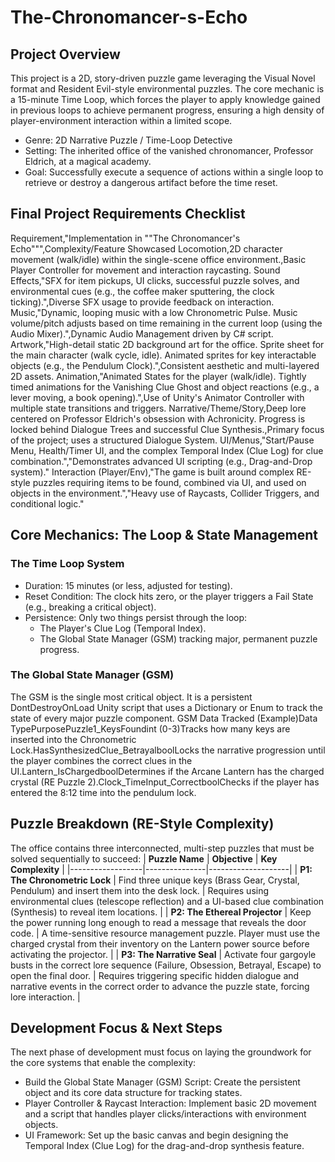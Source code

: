 # The-Chronomancer-s-Echo

## Project Overview
This project is a 2D, story-driven puzzle game leveraging the Visual Novel format and Resident Evil-style environmental puzzles. 
The core mechanic is a 15-minute Time Loop, which forces the player to apply knowledge gained in previous loops to achieve permanent progress, ensuring a high density of player-environment interaction within a limited scope.
- Genre: 2D Narrative Puzzle / Time-Loop Detective
- Setting: The inherited office of the vanished chronomancer, Professor Eldrich, at a magical academy.
- Goal: Successfully execute a sequence of actions within a single loop to retrieve or destroy a dangerous artifact before the time reset.

## Final Project Requirements Checklist
Requirement,"Implementation in ""The Chronomancer's Echo""",Complexity/Feature Showcased
Locomotion,2D character movement (walk/idle) within the single-scene office environment.,Basic Player Controller for movement and interaction raycasting.
Sound Effects,"SFX for item pickups, UI clicks, successful puzzle solves, and environmental cues (e.g., the coffee maker sputtering, the clock ticking).",Diverse SFX usage to provide feedback on interaction.
Music,"Dynamic, looping music with a low Chronometric Pulse. Music volume/pitch adjusts based on time remaining in the current loop (using the Audio Mixer).",Dynamic Audio Management driven by C# script.
Artwork,"High-detail static 2D background art for the office. Sprite sheet for the main character (walk cycle, idle). Animated sprites for key interactable objects (e.g., the Pendulum Clock).",Consistent aesthetic and multi-layered 2D assets.
Animation,"Animated States for the player (walk/idle). Tightly timed animations for the Vanishing Clue Ghost and object reactions (e.g., a lever moving, a book opening).",Use of Unity's Animator Controller with multiple state transitions and triggers.
Narrative/Theme/Story,Deep lore centered on Professor Eldrich's obsession with Achronicity. Progress is locked behind Dialogue Trees and successful Clue Synthesis.,Primary focus of the project; uses a structured Dialogue System.
UI/Menus,"Start/Pause Menu, Health/Timer UI, and the complex Temporal Index (Clue Log) for clue combination.","Demonstrates advanced UI scripting (e.g., Drag-and-Drop system)."
Interaction (Player/Env),"The game is built around complex RE-style puzzles requiring items to be found, combined via UI, and used on objects in the environment.","Heavy use of Raycasts, Collider Triggers, and conditional logic."

## Core Mechanics: The Loop & State Management
### The Time Loop System
- Duration: 15 minutes (or less, adjusted for testing).
- Reset Condition: The clock hits zero, or the player triggers a Fail State (e.g., breaking a critical object).
- Persistence: Only two things persist through the loop:
  - The Player's Clue Log (Temporal Index).
  - The Global State Manager (GSM) tracking major, permanent puzzle progress.
### The Global State Manager (GSM)
The GSM is the single most critical object. It is a persistent DontDestroyOnLoad Unity script that uses a Dictionary or Enum to track the state of every major puzzle component.
GSM Data Tracked (Example)Data TypePurposePuzzle1_KeysFoundint (0-3)Tracks how many keys are inserted into the Chronometric Lock.HasSynthesizedClue_BetrayalboolLocks the narrative progression until the player combines the correct clues in the UI.Lantern_IsChargedboolDetermines if the Arcane Lantern has the charged crystal (RE Puzzle 2).Clock_TimeInput_CorrectboolChecks if the player has entered the 8:12 time into the pendulum lock.

## Puzzle Breakdown (RE-Style Complexity)
The office contains three interconnected, multi-step puzzles that must be solved sequentially to succeed:
| **Puzzle Name** | **Objective** | **Key Complexity** |
|------------------|---------------|--------------------|
| **P1: The Chronometric Lock** | Find three unique keys (Brass Gear, Crystal, Pendulum) and insert them into the desk lock. | Requires using environmental clues (telescope reflection) and a UI-based clue combination (Synthesis) to reveal item locations. |
| **P2: The Ethereal Projector** | Keep the power running long enough to read a message that reveals the door code. | A time-sensitive resource management puzzle. Player must use the charged crystal from their inventory on the Lantern power source before activating the projector. |
| **P3: The Narrative Seal** | Activate four gargoyle busts in the correct lore sequence (Failure, Obsession, Betrayal, Escape) to open the final door. | Requires triggering specific hidden dialogue and narrative events in the correct order to advance the puzzle state, forcing lore interaction. |

## Development Focus & Next Steps
The next phase of development must focus on laying the groundwork for the core systems that enable the complexity:
- Build the Global State Manager (GSM) Script: Create the persistent object and its core data structure for tracking states.
- Player Controller & Raycast Interaction: Implement basic 2D movement and a script that handles player clicks/interactions with environment objects.
- UI Framework: Set up the basic canvas and begin designing the Temporal Index (Clue Log) for the drag-and-drop synthesis feature.
